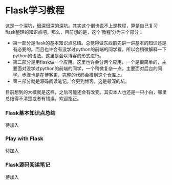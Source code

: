 # Flask学习教程

这是一个深坑，很深很深的深坑。其实这个倒也说不上是教程，算是自己复习flask整理的知识点吧。那么，目前想的是，这个‘教程’分为三个部分：

* 第一部分是flask的基本知识点总结。总觉得做东西前先讲一讲基本的知识还是有必要的。而且也许会有没学过python的前端的同学看，所以会稍微解释一下python的语法。这里是会以博客的形式进行。
* 第二部分是用flask做一个应用。这里也许会分两个应用，一个是很简单的，主要面对没学过python的前端的同学，一个稍微复杂一点，主要面对后台的同学。步骤也是在博客更，完整的代码会推到这个仓库上。
* 第三部分就是源码阅读笔记。会更到博客。这是最深的坑。


目前想到的大概就是这样，之后可能还会有改变。其实本人也还是一只小白，哪里总结得不清楚或者有错误，欢迎指正。

### Flask基本知识点总结

待加入

### Play with Flask

待加入

### Flask源码阅读笔记

待加入
